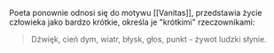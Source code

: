 Poeta ponownie odnosi się do motywu [[Vanitas]], przedstawia życie człowieka jako bardzo krótkie, określa je "krótkimi" rzeczownikami:

>Dźwięk, cień dym, wiatr, błysk, głos, punkt - żywot ludzki słynie.
